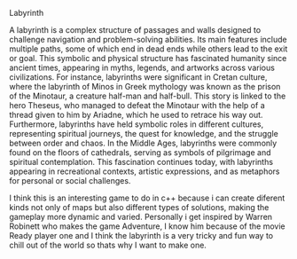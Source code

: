 Labyrinth

A labyrinth is a complex structure of passages and walls designed to challenge navigation and problem-solving abilities. Its main features include multiple paths, some of which end in dead ends while others lead to the exit or goal.
This symbolic and physical structure has fascinated humanity since ancient times, appearing in myths, legends, and artworks across various civilizations.
For instance, labyrinths were significant in Cretan culture, where the labyrinth of Minos in Greek mythology was known as the prison of the Minotaur, a creature half-man and half-bull. 
This story is linked to the hero Theseus, who managed to defeat the Minotaur with the help of a thread given to him by Ariadne, which he used to retrace his way out.
Furthermore, labyrinths have held symbolic roles in different cultures, representing spiritual journeys, the quest for knowledge, and the struggle between order and chaos. 
In the Middle Ages, labyrinths were commonly found on the floors of cathedrals, serving as symbols of pilgrimage and spiritual contemplation.
This fascination continues today, with labyrinths appearing in recreational contexts, artistic expressions, and as metaphors for personal or social challenges.

I think this is an interesting game to do in c++ because i can create diferent kinds not only of maps but also different types of solutions,
making the gameplay more dynamic and varied. Personally i get inspired by Warren Robinett who makes the game Adventure, I know him because of the movie Ready player one
and I think the labyrinth is a very tricky and fun way to chill out of the world so thats why I want to make one.
